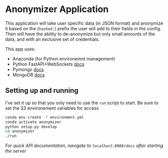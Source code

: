 # Anonymizer Application

This application will take user specific data (in JSON format) and anonymize it based on the (`hashed:`) prefix the user will add to their fields in the config.
Then will have the ability to de-anonymize but only small amounts of the data, and with an exclusive set of credentials.

This app uses:

- Anaconda (for Python environemnt management)
- Python FastAPI+WebSockets [docs](https://fastapi.tiangolo.com/)
- Pymongo [docs](https://pymongo.readthedocs.io/en/stable/)
- MongoDB [docs](https://docs.mongodb.com/manual/)


## Setting up and running

I've set it up so that you only need to use the `run` script to start.
Be sure to set the S3 environement variables for access

```bash
conda env create -f environment.yml
conda activate anonymizer
python setup.py develop
cd anonymizer
./run
```

_For quick API documentation, navigate to `localhost:8000/docs` after starting the server_
